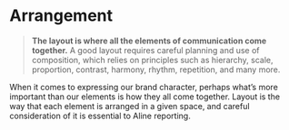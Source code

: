 # Arrangement
> **The layout is where all the elements of communication come together.** A good layout requires careful planning and use of composition, which relies on principles such as hierarchy, scale, proportion, contrast, harmony, rhythm, repetition, and many more.

When it comes to expressing our brand character, perhaps what’s more important than our elements is how they all come together. Layout is the way that each element is arranged in a given space, and careful consideration of it is essential to Aline reporting.